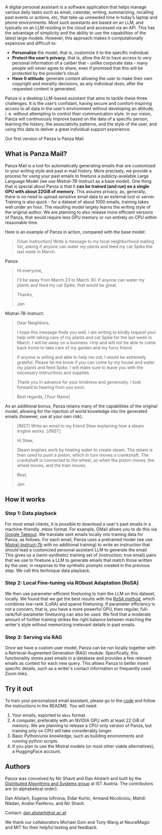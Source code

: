 A digital personal assistant is a software application that helps manage various daily tasks such as email, calendar, writing, summarizing, recalling past events or actions, etc, that take up unneeded time in today’s laptop and phone environments. Most such assistants are based on an LLM, and typically on an LLM residing in the cloud and accessed via an API. This has the advantage of simplicity and the ability to use the capabilities of the latest large models. However, this approach makes it computationally expensive and difficult to:

- **Personalize** the model, that is, customize it to the specific individual. 
- **Protect the user’s privacy**, that is, allow the AI to have access to very personal information of a caliber that - unlike corporate data - many people will never agree to share, even if promised that this will be protected by the provider’s cloud. 
- **Have 0 attitude**: generate content allowing the user to make their own copyright and morality decisions, as any individual does, after the requested content is generated. 

Panza is a desktop LLM-based assistant that aims to tackle these three challenges. It is the user’s confidant, having secure and comfort-inspiring access to all data in the user’s environment without developing an attitude, i. e. without attempting to control their communication style. In our vision, Panza will continuously improve based on the data of a specific person, learning the history, the associativity patterns, and the style of the user, and using this data to deliver a great individual support experience.

Our first version of Panza is Panza Mail.

## What is Panza Mail?
Panza Mail is a tool for automatically generating emails that are customized to your writing style and past e-mail history.
More precisely, we provide a process for using your past emails to finetune a publicly-available Large Language Model (we use Mistral-7B-Instruct as a base model).
One thing that is special about Panza is that it **can be trained (and run) on a single GPU with
about 22GiB of memory**. This assures privacy, as, generally, there is no need to upload sensitive email data to an external tool or server.
Training is also quick - for a dataset of about 1000 emails, training takes well under an hour. The resulting model largely learns the writing style of the original author.
We are planning to also release more efficient versions of Panza, that would require less GPU memory or run entirely on CPU within reasonable time. 

Here is an example of Panza in action, compared with the base model: 

> [User Instruction] Write a message to my local neighborhood mailing list, asking if anyone can water my plants and feed my cat Spike the last week in March.
> 

Panza:

>  Hi everyone,
>
> I'll be away from March 23 to March 30. If anyone can water my plants and
> feed my cat Spike, that would be great.
>
> Thanks,
>
> Jen

Mistral-7B-Instruct:

>Dear Neighbors,
>
>I hope this message finds you well. I am writing to kindly request your help with taking care of my plants and cat Spike for the last week in March. I will be away on a business >trip and will not be able to come back home to take care of my garden and my furry friend.
>
>If anyone is willing and able to help me out, I would be extremely grateful. Please let me know if you can come by my house and water my plants and feed Spike. I will make sure to leave you with the necessary instructions and supplies.
>
>Thank you in advance for your kindness and generosity. I look forward to hearing from you soon.
>
>Best regards,
>[Your Name]


As an additional bonus, Panza retains many of the capabilities of the original model, allowing for the injection of world knowledge into the generated emails (however, use at your own risk).


>[INST] Write an email to my friend Stew explaining how a steam engine works.
> [/INST]
>
> Hi Stew,
>
>Steam engines work by heating water to create steam. The steam is
>then used to push a piston, which in turn moves a crankshaft. The
>crankshaft is connected to the wheel, so when the piston moves, the
>wheel moves, and the train moves.
>
>Best,
>
>Jen


## How it works 

### Step 1: Data playback

For most email clients, it is possible to download a user's past emails in a machine-friendly .mbox format. For example, GMail allows you to do this via [Google Takeout](takeout.google.com). 
We translate sent emails locally into training data for Panza, as follows. For each email, Panza uses a pretrained model (we use [Mistral-Instruct-7b](https://huggingface.co/mistralai/Mistral-7B-Instruct-v0.2) with no additional training) to write an instruction that should lead a customized personal assistant LLM to generate the email. This gives us a (semi-synthetic) training set of (instruction; true email) pairs that we use to finetune a LLM to generate emails that match those written by the user, in response to the synthetic prompts created in the previous step. We call this technique data playback. 

### Step 2: Local Fine-tuning via RObust Adaptation (RoSA)

We then use parameter-efficient finetuning to train the LLM on this dataset, locally. We found that we get the best results with the [RoSA method](https://arxiv.org/pdf/2401.04679.pdf), which combines low-rank (LoRA) and sparse finetuning. If parameter efficiency is not a concern, that is, you have a more powerful GPU, then regular, full-rank/full-parameter finetuning can also be used. We find that a moderate amount of further training strikes the right balance between matching the writer's style without memorizing irrelevant details in past emails.

### Step 3: Serving via RAG

Once we have a custom user model, Panza can be run locally together with a Retrieval-Augmented Generation (RAG) module. Specifically, this functionality stores past emails in a database and provides a few relevant emails as context for each new query. This allows Panza to better insert specific details, such as a writer's contact information or frequently used Zoom links.


## Try it out

To train your personalized email assistant, please go to the [code](https://github.com/IST-DASLab/panza-dev/tree/master) and follow the instructions in the README. You will need:
1. Your emails, exported to `mbox` format.
2. A computer, preferably with an NVIDIA GPU with at least 22 GiB of memory. We are planning to release a CPU-only version of Panza, but training only on CPU will take considerably longer.
3. Basic Python/unix knowledge, such as building environments and running python scripts.
4. If you plan to use the Mistral models (or most other viable alternatives), a HuggingFace account.

## Authors

Panza was conceived by Nir Shavit and Dan Alistarh and built by the [Distributed Algorithms and Systems group](https://ist.ac.at/en/research/alistarh-group/) at IST Austria. The contributors are (in alphabetical order):

Dan Alistarh, Eugenia Iofinova, Eldar Kurtic, Armand Nicolicioiu, Mahdi Nikdan, Andrei Panferov, and Nir Shavit.

Contact: dan.alistarh@ist.ac.at

We thank our collaborators Michael Goin and Tony Wang at NeuralMagic and MIT for their helpful testing and feedback.
